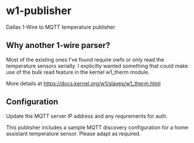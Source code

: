 # w1-publisher
Dallas 1-Wire to MQTT temperature publisher

## Why another 1-wire parser?
Most of the existing ones I've found require owfs or only read the temperature
sensors serially. I explicitly wanted something that could make use of the bulk read feature in the kernel w1_therm module. 

More details at https://docs.kernel.org/w1/slaves/w1_therm.html

## Configuration
Update the MQTT server IP address and any requrements for auth.

This publisher includes a sample MQTT discovery configuration for a home assistant temperature sensor. Please adapt as required.

